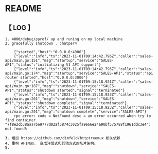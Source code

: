 # README 

## 【 LOG 】

    1. 4000/debug/pprof/ up and runing on my local machine
    2. gracefully shutdown , chatper4 
        
        {"started","host":"0.0.0.0:4000"}
        {"level":"info","ts":"2023-11-01T09:14:42.796Z","caller":"sales-api/main.go:151","msg":"startup","service":"SALES-API","status":"initializing V1 API support"}
        {"level":"info","ts":"2023-11-01T09:14:42.796Z","caller":"sales-api/main.go:174","msg":"startup","service":"SALES-API","status":"api router started","host":"0.0.0.0:3000"}
        {"level":"info","ts":"2023-11-01T09:15:18.921Z","caller":"sales-api/main.go:187","msg":"shutdown","service":"SALES-API","status":"shutdown started","signal":"terminated"}
        {"level":"info","ts":"2023-11-01T09:15:18.923Z","caller":"sales-api/main.go:201","msg":"shutdown","service":"SALES-API","status":"shutdown complete","signal":"terminated"}
        {"level":"info","ts":"2023-11-01T09:15:18.923Z","caller":"sales-api/main.go:201","msg":"shutdown complete","service":"SALES-API"}
        rpc error: code = NotFound desc = an error occurred when try to find container "7f8e2cb38aaa7be9777d02af5874c3025fa9e66e24a90bf575788f1961ddc3e4": not found%

    3. 增加 https://github.com/dimfeld/httptreemux 相关依赖
    4. 重构 APIMux， 变成洋葱式和其他方式的切片架构。
    5. 

